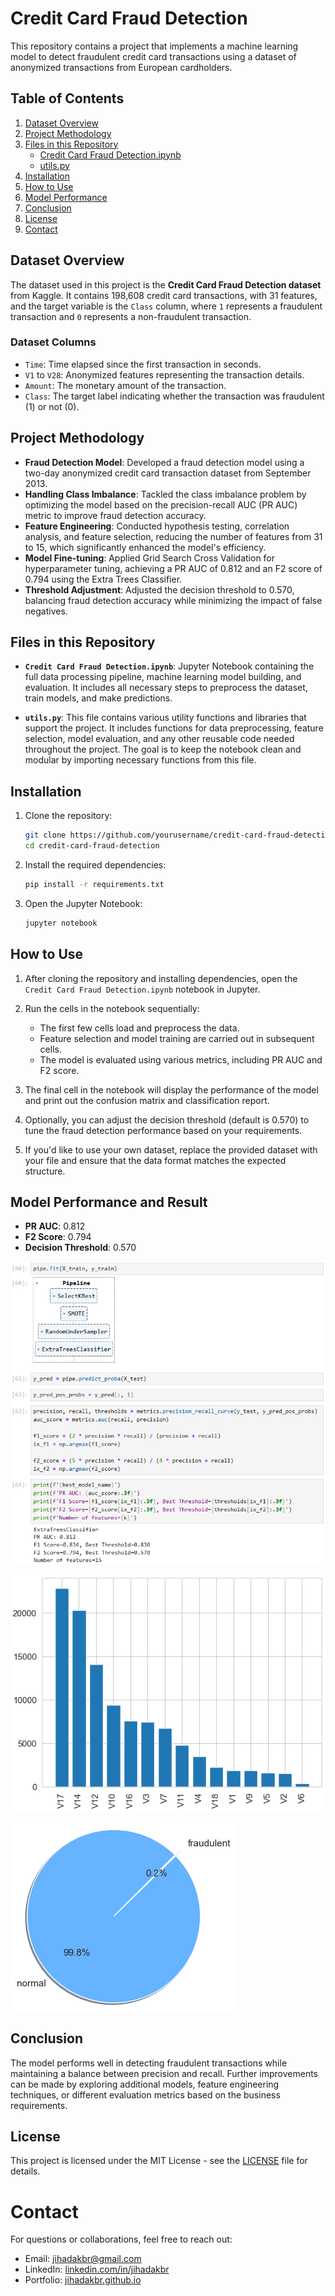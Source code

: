 # Credit Card Fraud Detection

This repository contains a project that implements a machine learning model to detect fraudulent credit card transactions using a dataset of anonymized transactions from European cardholders.

## Table of Contents
1. [Dataset Overview](#dataset-overview)
2. [Project Methodology](#project-methodology)
3. [Files in this Repository](#files-in-this-repository)
   - [Credit Card Fraud Detection.ipynb](#credit-card-fraud-detectionipynb)
   - [utils.py](#utilspy)
4. [Installation](#installation)
5. [How to Use](#how-to-use)
6. [Model Performance](#model-performance)
7. [Conclusion](#conclusion)
8. [License](#license)
9. [Contact](#contact)

## Dataset Overview

The dataset used in this project is the **Credit Card Fraud Detection dataset** from Kaggle. It contains 198,608 credit card transactions, with 31 features, and the target variable is the `Class` column, where `1` represents a fraudulent transaction and `0` represents a non-fraudulent transaction.

### Dataset Columns
- `Time`: Time elapsed since the first transaction in seconds.
- `V1` to `V28`: Anonymized features representing the transaction details.
- `Amount`: The monetary amount of the transaction.
- `Class`: The target label indicating whether the transaction was fraudulent (1) or not (0).

## Project Methodology

- **Fraud Detection Model**: Developed a fraud detection model using a two-day anonymized credit card transaction dataset from September 2013.
- **Handling Class Imbalance**: Tackled the class imbalance problem by optimizing the model based on the precision-recall AUC (PR AUC) metric to improve fraud detection accuracy.
- **Feature Engineering**: Conducted hypothesis testing, correlation analysis, and feature selection, reducing the number of features from 31 to 15, which significantly enhanced the model's efficiency.
- **Model Fine-tuning**: Applied Grid Search Cross Validation for hyperparameter tuning, achieving a PR AUC of 0.812 and an F2 score of 0.794 using the Extra Trees Classifier.
- **Threshold Adjustment**: Adjusted the decision threshold to 0.570, balancing fraud detection accuracy while minimizing the impact of false negatives.

## Files in this Repository

- **`Credit Card Fraud Detection.ipynb`**: Jupyter Notebook containing the full data processing pipeline, machine learning model building, and evaluation. It includes all necessary steps to preprocess the dataset, train models, and make predictions.

- **`utils.py`**: This file contains various utility functions and libraries that support the project. It includes functions for data preprocessing, feature selection, model evaluation, and any other reusable code needed throughout the project. The goal is to keep the notebook clean and modular by importing necessary functions from this file.

## Installation

1. Clone the repository:
    ```bash
    git clone https://github.com/yourusername/credit-card-fraud-detection.git
    cd credit-card-fraud-detection
    ```

2. Install the required dependencies:
    ```bash
    pip install -r requirements.txt
    ```

3. Open the Jupyter Notebook:
    ```bash
    jupyter notebook
    ```

## How to Use

1. After cloning the repository and installing dependencies, open the `Credit Card Fraud Detection.ipynb` notebook in Jupyter.
   
2. Run the cells in the notebook sequentially:
    - The first few cells load and preprocess the data.
    - Feature selection and model training are carried out in subsequent cells.
    - The model is evaluated using various metrics, including PR AUC and F2 score.
    
3. The final cell in the notebook will display the performance of the model and print out the confusion matrix and classification report.
   
4. Optionally, you can adjust the decision threshold (default is 0.570) to tune the fraud detection performance based on your requirements.

5. If you'd like to use your own dataset, replace the provided dataset with your file and ensure that the data format matches the expected structure.

## Model Performance and Result

- **PR AUC**: 0.812
- **F2 Score**: 0.794
- **Decision Threshold**: 0.570

![auc score](https://raw.githubusercontent.com/jihadakbr/credit-card-fraud-detection/refs/heads/main/img/auc_score.png)

![feature importance](https://raw.githubusercontent.com/jihadakbr/credit-card-fraud-detection/refs/heads/main/img/feature_importance.png)

![pie chart](https://raw.githubusercontent.com/jihadakbr/credit-card-fraud-detection/refs/heads/main/img/pie_chart.png)

## Conclusion

The model performs well in detecting fraudulent transactions while maintaining a balance between precision and recall. Further improvements can be made by exploring additional models, feature engineering techniques, or different evaluation metrics based on the business requirements.

## License

This project is licensed under the MIT License - see the [LICENSE](LICENSE) file for details.

# Contact
For questions or collaborations, feel free to reach out:

- Email: [jihadakbr@gmail.com](mailto:jihadakbr@gmail.com)
- LinkedIn: [linkedin.com/in/jihadakbr](https://www.linkedin.com/in/jihadakbr)
- Portfolio: [jihadakbr.github.io](https://jihadakbr.github.io/)
